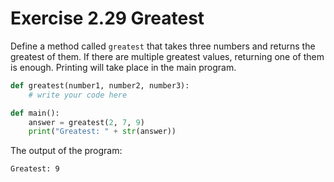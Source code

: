 # Exercise 2.29 Greatest

Define a method called `greatest` that takes three numbers and returns the greatest of them. If there are multiple greatest values, returning one of them is enough. Printing will take place in the main program.

```python
def greatest(number1, number2, number3):
    # write your code here

def main():
    answer = greatest(2, 7, 9)
    print("Greatest: " + str(answer))
```

The output of the program:

```plaintext
Greatest: 9
```
